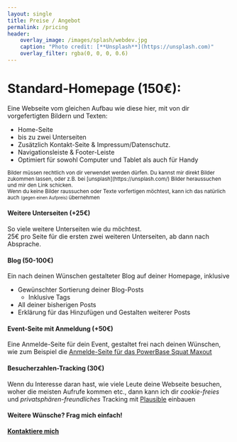```yaml
---
layout: single
title: Preise / Angebot
permalink: /pricing
header:
    overlay_image: /images/splash/webdev.jpg
    caption: "Photo credit: [**Unsplash**](https://unsplash.com)"
    overlay_filter: rgba(0, 0, 0, 0.6)
---
```


# Standard-Homepage (150€):
Eine Webseite vom gleichen Aufbau wie diese hier, mit von dir vorgefertigten Bildern und Texten:
* Home-Seite
* bis zu zwei Unterseiten
* Zusätzlich Kontakt-Seite & Impressum/Datenschutz.
* Navigationsleiste & Footer-Leiste
* Optimiert für sowohl Computer und Tablet als auch für Handy

<small>
Bilder müssen rechtlich von dir verwendet werden dürfen.  
Du kannst mir direkt Bilder zukommen lassen, oder z.B. bei [unsplash](https://unsplash.com/) Bilder heraussuchen und mir den Link schicken. <br>
Wenn du keine Bilder raussuchen oder Texte vorfertigen möchtest, kann ich das natürlich auch <small> (gegen einen Aufpreis) </small> übernehmen
</small>

#### Weitere Unterseiten (+25€)
So viele weitere Unterseiten wie du möchtest.  
25€ pro Seite für die ersten zwei weiteren Unterseiten, ab dann nach Absprache.

#### Blog (50-100€)
Ein nach deinen Wünschen gestalteter Blog auf deiner Homepage, inklusive
* Gewünschter Sortierung deiner Blog-Posts
  * Inklusive Tags
* All deiner bisherigen Posts
* Erklärung für das Hinzufügen und Gestalten weiterer Posts

#### Event-Seite mit Anmeldung (+50€)
Eine Anmelde-Seite für dein Event, gestaltet frei nach deinen Wünschen, wie zum Beispiel die [Anmelde-Seite
für das PowerBase Squat Maxout](https://anmeldung-squatmax.netlify.app/anmeldung)

#### Besucherzahlen-Tracking (30€)
Wenn du Interesse daran hast, wie viele Leute deine Webseite besuchen, woher die meisten Aufrufe kommen etc., 
dann kann ich dir *cookie-freies* und *privatsphären-freundliches* Tracking mit [Plausible](https://plausible.io/) einbauen

#### Weitere Wünsche? Frag mich einfach!
**[Kontaktiere mich](/contact)**